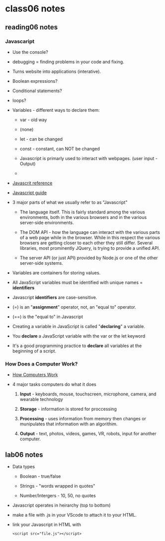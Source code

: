 # class06 notes

## reading06 notes

### Javascaript

+ Use the console?

+ debugging = finding problems in your code and fixing.

+ Turns website into applications (interative).

+ Boolean expressions?

+ Conditional statements?

+ loops?

+ Variables - different ways to declare them:

  + var - old way
  + (none)

  + let - can be changed
  + const - constant, can NOT be changed

  + Javascript is primarly used to interact with webpages. (user input - Output)

  +

+ [Javascrit reference](https://developer.mozilla.org/en-US/docs/Web/JavaScript/Reference)

+ [Javascript guide](https://developer.mozilla.org/en-US/docs/Web/JavaScript/Guide)

+ 3 major parts of what we usually refer to as "Javascript"
  
  + The language itself. This is fairly standard among the various environments, both in the various browsers and in the various server-side environments.
  
  + The DOM API - how the language can interact with the various parts of a web page while in the browser. While in this respect the various browsers are getting closer to each other they still differ. Several libraries, most prominently JQuery, is trying to provide a unified API.
  
  + The server API (or just API) provided by Node.js or one of the other server-side systems.

+ Variables are containers for storing values.

+ All JavaScript variables must be identified with unique names = __identifiers__

+ Javascript __identifiers__ are case-sensitive.

+ (=) is an "__assignment__" operator, not, an "equal to" operator.

+ (==) is the "equal to" in Javascript

+ Creating a variable in JavaScript is called "__declaring__" a variable.

+ You __declare__ a JavaScript variable with the var or the let keyword

+ It's a good programming practice to __declare__ all variables at the beginning of a script.

### How Does a Computer Work?

+ [How Computers Work](https://www.youtube.com/playlist?list=PLzdnOPI1iJNcsRwJhvksEo1tJqjIqWbN-)

+ 4 major tasks computers do what it does

  1. __Input__ - keyboards, mouse, touchscreen, microphone, camera, and wearable technology

  2. __Storage__ - information is stored for proccessing

  3. __Processing__ - uses information from memory then changes or munipulates that information with an algorithim.

  4. __Output__ - text, photos, videos, games, VR, robots, input for another computer.

## lab06 notes

+ Data types

  + Boolean - true/false

  + Strings - "words wrapped in quotes"

  + Number/Intergers - 10, 50, no quotes

+ Javascript operates in heirarchy (top to bottom)

+ make a file with .js in your VScode to attach it to your HTML.

+ link your Javascript in HTML with

      <script src="file.js"></script>
